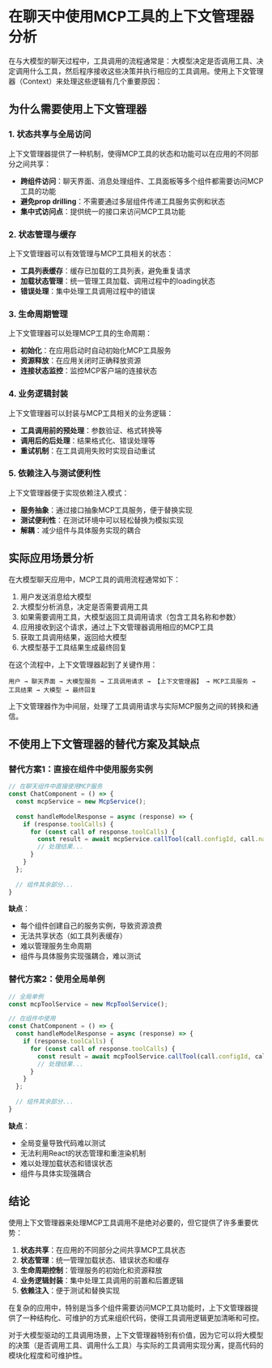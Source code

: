 # 在聊天中使用MCP工具的上下文管理器分析

在与大模型的聊天过程中，工具调用的流程通常是：大模型决定是否调用工具、决定调用什么工具，然后程序接收这些决策并执行相应的工具调用。使用上下文管理器（Context）来处理这些逻辑有几个重要原因：

## 为什么需要使用上下文管理器

### 1. 状态共享与全局访问

上下文管理器提供了一种机制，使得MCP工具的状态和功能可以在应用的不同部分之间共享：

- **跨组件访问**：聊天界面、消息处理组件、工具面板等多个组件都需要访问MCP工具的功能
- **避免prop drilling**：不需要通过多层组件传递工具服务实例和状态
- **集中式访问点**：提供统一的接口来访问MCP工具功能

### 2. 状态管理与缓存

上下文管理器可以有效管理与MCP工具相关的状态：

- **工具列表缓存**：缓存已加载的工具列表，避免重复请求
- **加载状态管理**：统一管理工具加载、调用过程中的loading状态
- **错误处理**：集中处理工具调用过程中的错误

### 3. 生命周期管理

上下文管理器可以处理MCP工具的生命周期：

- **初始化**：在应用启动时自动初始化MCP工具服务
- **资源释放**：在应用关闭时正确释放资源
- **连接状态监控**：监控MCP客户端的连接状态

### 4. 业务逻辑封装

上下文管理器可以封装与MCP工具相关的业务逻辑：

- **工具调用前的预处理**：参数验证、格式转换等
- **调用后的后处理**：结果格式化、错误处理等
- **重试机制**：在工具调用失败时实现自动重试

### 5. 依赖注入与测试便利性

上下文管理器便于实现依赖注入模式：

- **服务抽象**：通过接口抽象MCP工具服务，便于替换实现
- **测试便利性**：在测试环境中可以轻松替换为模拟实现
- **解耦**：减少组件与具体服务实现的耦合

## 实际应用场景分析

在大模型聊天应用中，MCP工具的调用流程通常如下：

1. 用户发送消息给大模型
2. 大模型分析消息，决定是否需要调用工具
3. 如果需要调用工具，大模型返回工具调用请求（包含工具名称和参数）
4. 应用接收到这个请求，通过上下文管理器调用相应的MCP工具
5. 获取工具调用结果，返回给大模型
6. 大模型基于工具结果生成最终回复

在这个流程中，上下文管理器起到了关键作用：

```
用户 → 聊天界面 → 大模型服务 → 工具调用请求 → 【上下文管理器】 → MCP工具服务 → 工具结果 → 大模型 → 最终回复
```

上下文管理器作为中间层，处理了工具调用请求与实际MCP服务之间的转换和通信。

## 不使用上下文管理器的替代方案及其缺点

### 替代方案1：直接在组件中使用服务实例

```typescript
// 在聊天组件中直接使用MCP服务
const ChatComponent = () => {
  const mcpService = new McpService();
  
  const handleModelResponse = async (response) => {
    if (response.toolCalls) {
      for (const call of response.toolCalls) {
        const result = await mcpService.callTool(call.configId, call.name, call.params);
        // 处理结果...
      }
    }
  };
  
  // 组件其余部分...
}
```

**缺点**：
- 每个组件创建自己的服务实例，导致资源浪费
- 无法共享状态（如工具列表缓存）
- 难以管理服务生命周期
- 组件与具体服务实现强耦合，难以测试

### 替代方案2：使用全局单例

```typescript
// 全局单例
const mcpToolService = new McpToolService();

// 在组件中使用
const ChatComponent = () => {
  const handleModelResponse = async (response) => {
    if (response.toolCalls) {
      for (const call of response.toolCalls) {
        const result = await mcpToolService.callTool(call.configId, call.name, call.params);
        // 处理结果...
      }
    }
  };
  
  // 组件其余部分...
}
```

**缺点**：
- 全局变量导致代码难以测试
- 无法利用React的状态管理和重渲染机制
- 难以处理加载状态和错误状态
- 组件与具体实现强耦合

## 结论

使用上下文管理器来处理MCP工具调用不是绝对必要的，但它提供了许多重要优势：

1. **状态共享**：在应用的不同部分之间共享MCP工具状态
2. **状态管理**：统一管理加载状态、错误状态和缓存
3. **生命周期控制**：管理服务的初始化和资源释放
4. **业务逻辑封装**：集中处理工具调用的前置和后置逻辑
5. **依赖注入**：便于测试和替换实现

在复杂的应用中，特别是当多个组件需要访问MCP工具功能时，上下文管理器提供了一种结构化、可维护的方式来组织代码，使得工具调用逻辑更加清晰和可控。

对于大模型驱动的工具调用场景，上下文管理器特别有价值，因为它可以将大模型的决策（是否调用工具、调用什么工具）与实际的工具调用实现分离，提高代码的模块化程度和可维护性。
